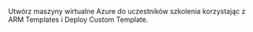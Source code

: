 Utwórz maszyny wirtualne Azure do uczestników szkolenia korzystając z ARM Templates i Deploy Custom Template.
